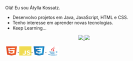 Olá! Eu sou Átylla Kossatz.


- Desenvolvo projetos em Java, JavaScript, HTML e CSS.
- Tenho interesse em aprender novas tecnologias.
- Keep Learning...

<div align="center">
  <a href="https://github.com/srkossatz">
  <img height="180em" src="https://github-readme-stats.vercel.app/api?username=srkossatz&show_icons=true&theme=dracula&include_all_commits=true&count_private=true"/>
  <img height="180em" src="https://github-readme-stats.vercel.app/api/top-langs/?username=srkossatz&layout=compact&langs_count=7&theme=dracula"/>
</div>


<div style="display: inline_block"><br>
<img align="center" alt="HTML" height="30" width="40" src="https://raw.githubusercontent.com/devicons/devicon/master/icons/html5/html5-original.svg">
<img align="center" alt="Js" height="30" width="40" src="https://raw.githubusercontent.com/devicons/devicon/master/icons/javascript/javascript-plain.svg">
<img align="center" alt="CSS" height="30" width="40" src="https://raw.githubusercontent.com/devicons/devicon/master/icons/css3/css3-original.svg">
<img align="center" alt="JAVA" height="30" width="40" src="https://raw.githubusercontent.com/devicons/devicon/master/icons/java/java-original.svg">
</div>
